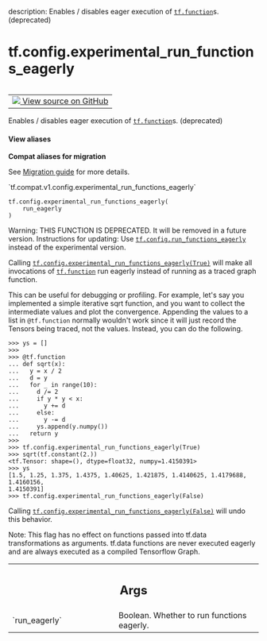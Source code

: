 description: Enables / disables eager execution of <a href="../../tf/function.md"><code>tf.function</code></a>s. (deprecated)

<div itemscope itemtype="http://developers.google.com/ReferenceObject">
<meta itemprop="name" content="tf.config.experimental_run_functions_eagerly" />
<meta itemprop="path" content="Stable" />
</div>

# tf.config.experimental_run_functions_eagerly

<!-- Insert buttons and diff -->

<table class="tfo-notebook-buttons tfo-api nocontent" align="left">
<td>
  <a target="_blank" href="https://github.com/tensorflow/tensorflow/blob/r2.3/tensorflow/python/eager/def_function.py#L309-L360">
    <img src="https://www.tensorflow.org/images/GitHub-Mark-32px.png" />
    View source on GitHub
  </a>
</td>
</table>



Enables / disables eager execution of <a href="../../tf/function.md"><code>tf.function</code></a>s. (deprecated)

<section class="expandable">
  <h4 class="showalways">View aliases</h4>
  <p>
<b>Compat aliases for migration</b>
<p>See
<a href="https://www.tensorflow.org/guide/migrate">Migration guide</a> for
more details.</p>
<p>`tf.compat.v1.config.experimental_run_functions_eagerly`</p>
</p>
</section>

<pre class="devsite-click-to-copy prettyprint lang-py tfo-signature-link">
<code>tf.config.experimental_run_functions_eagerly(
    run_eagerly
)
</code></pre>



<!-- Placeholder for "Used in" -->

Warning: THIS FUNCTION IS DEPRECATED. It will be removed in a future version.
Instructions for updating:
Use <a href="../../tf/config/run_functions_eagerly.md"><code>tf.config.run_functions_eagerly</code></a> instead of the experimental version.

Calling <a href="../../tf/config/experimental_run_functions_eagerly.md"><code>tf.config.experimental_run_functions_eagerly(True)</code></a> will make all
invocations of <a href="../../tf/function.md"><code>tf.function</code></a> run eagerly instead of running as a traced graph
function.

This can be useful for debugging or profiling. For example, let's say you
implemented a simple iterative sqrt function, and you want to collect the
intermediate values and plot the convergence.  Appending the values to a list
in `@tf.function` normally wouldn't work since it will just record the Tensors
being traced, not the values.  Instead, you can do the following.

```
>>> ys = []
>>>
>>> @tf.function
... def sqrt(x):
...   y = x / 2
...   d = y
...   for _ in range(10):
...     d /= 2
...     if y * y < x:
...       y += d
...     else:
...       y -= d
...     ys.append(y.numpy())
...   return y
>>>
>>> tf.config.experimental_run_functions_eagerly(True)
>>> sqrt(tf.constant(2.))
<tf.Tensor: shape=(), dtype=float32, numpy=1.4150391>
>>> ys
[1.5, 1.25, 1.375, 1.4375, 1.40625, 1.421875, 1.4140625, 1.4179688, 1.4160156,
1.4150391]
>>> tf.config.experimental_run_functions_eagerly(False)
```

Calling <a href="../../tf/config/experimental_run_functions_eagerly.md"><code>tf.config.experimental_run_functions_eagerly(False)</code></a> will undo this
behavior.

Note: This flag has no effect on functions passed into tf.data transformations
as arguments. tf.data functions are never executed eagerly and are always
executed as a compiled Tensorflow Graph.

<!-- Tabular view -->
 <table class="responsive fixed orange">
<colgroup><col width="214px"><col></colgroup>
<tr><th colspan="2"><h2 class="add-link">Args</h2></th></tr>

<tr>
<td>
`run_eagerly`
</td>
<td>
Boolean. Whether to run functions eagerly.
</td>
</tr>
</table>

